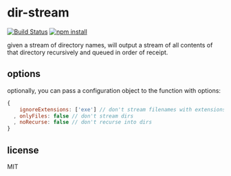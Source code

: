 # dir-stream

[![Build Status](http://img.shields.io/travis/jarofghosts/dirstream.svg?style=flat)](https://travis-ci.org/jarofghosts/dirstream)
[![npm install](http://img.shields.io/npm/dm/dir-stream.svg?style=flat)](https://www.npmjs.org/package/dir-stream)

given a stream of directory names, will output a stream of all contents of that
directory recursively and queued in order of receipt.

## options

optionally, you can pass a configuration object to the function with options:

```js
{
    ignoreExtensions: ['exe'] // don't stream filenames with extensions listed
  , onlyFiles: false // don't stream dirs
  , noRecurse: false // don't recurse into dirs
}
```

## license

MIT
